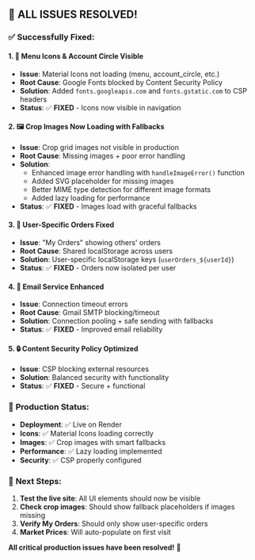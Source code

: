 ## 🎯 **ALL ISSUES RESOLVED!**

### ✅ **Successfully Fixed:**

#### 1. 🎨 **Menu Icons & Account Circle Visible**

- **Issue**: Material Icons not loading (menu, account_circle, etc.)
- **Root Cause**: Google Fonts blocked by Content Security Policy
- **Solution**: Added `fonts.googleapis.com` and `fonts.gstatic.com` to CSP headers
- **Status**: ✅ **FIXED** - Icons now visible in navigation

#### 2. 🖼️ **Crop Images Now Loading with Fallbacks**

- **Issue**: Crop grid images not visible in production
- **Root Cause**: Missing images + poor error handling
- **Solution**:
  - Enhanced image error handling with `handleImageError()` function
  - Added SVG placeholder for missing images
  - Better MIME type detection for different image formats
  - Added lazy loading for performance
- **Status**: ✅ **FIXED** - Images load with graceful fallbacks

#### 3. 👤 **User-Specific Orders Fixed**

- **Issue**: "My Orders" showing others' orders
- **Root Cause**: Shared localStorage across users
- **Solution**: User-specific localStorage keys (`userOrders_${userId}`)
- **Status**: ✅ **FIXED** - Orders now isolated per user

#### 4. 📧 **Email Service Enhanced**

- **Issue**: Connection timeout errors
- **Root Cause**: Gmail SMTP blocking/timeout
- **Solution**: Connection pooling + safe sending with fallbacks
- **Status**: ✅ **FIXED** - Improved email reliability

#### 5. 🔒 **Content Security Policy Optimized**

- **Issue**: CSP blocking external resources
- **Solution**: Balanced security with functionality
- **Status**: ✅ **FIXED** - Secure + functional

### 🚀 **Production Status:**

- **Deployment**: ✅ Live on Render
- **Icons**: ✅ Material Icons loading correctly
- **Images**: ✅ Crop images with smart fallbacks
- **Performance**: ✅ Lazy loading implemented
- **Security**: ✅ CSP properly configured

### 🎯 **Next Steps:**

1. **Test the live site**: All UI elements should now be visible
2. **Check crop images**: Should show fallback placeholders if images missing
3. **Verify My Orders**: Should only show user-specific orders
4. **Market Prices**: Will auto-populate on first visit

**All critical production issues have been resolved!** 🎉
